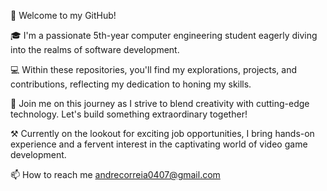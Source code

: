 👋 Welcome to my GitHub!

🎓 I'm a passionate 5th-year computer engineering student eagerly diving into the realms of software development. 

💻 Within these repositories, you'll find my explorations, projects, and contributions, reflecting my dedication to honing my skills.

🚀 Join me on this journey as I strive to blend creativity with cutting-edge technology. Let's build something extraordinary together!

⚒ Currently on the lookout for exciting job opportunities, I bring hands-on experience and a fervent interest in the captivating world of video game development.

📫 How to reach me andrecorreia0407@gmail.com

<!---
AndreSantiagoCorreia/AndreSantiagoCorreia is a ✨ special ✨ repository because its `README.md` (this file) appears on your GitHub profile.
You can click the Preview link to take a look at your changes.
--->
